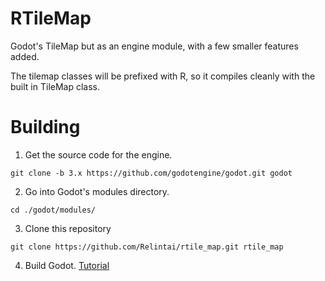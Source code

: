 # RTileMap

Godot's TileMap but as an engine module, with a few smaller features added.

The tilemap classes will be prefixed with R, so it compiles cleanly with the built in TileMap class.

# Building

1. Get the source code for the engine.

```git clone -b 3.x https://github.com/godotengine/godot.git godot```

2. Go into Godot's modules directory.

```
cd ./godot/modules/
```

3. Clone this repository

```
git clone https://github.com/Relintai/rtile_map.git rtile_map
```

4. Build Godot. [Tutorial](https://docs.godotengine.org/en/latest/development/compiling/index.html)
